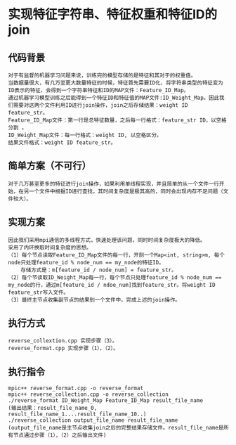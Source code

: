 实现特征字符串、特征权重和特征ID的join
====
代码背景
----
    对于有监督的机器学习问题来说，训练完的模型存储的是特征和其对于的权重值。
    当数据量很大，有几万至更大数量特征的时候，特征首先需要ID化，将字符串类型的特征变为ID表示的特征，会得到一个字符串特征和ID的MAP文件：Feature_ID_Map。
    通过机器学习模型训练之后能得到一个特征ID和特征值的MAP文件:ID_Weight_Map。因此我们需要对这两个文件利用ID进行join操作，join之后存储结果：weight ID feature_str。
    Feature_ID_Map文件：第一行是总特征数量，之后每一行格式：feature_str ID，以空格分割 。
    ID_Weight_Map文件：每一行格式：weight ID, 以空格区分。
    结果文件格式：weight ID feature_str。
简单方案（不可行）
----
    对于几万甚至更多的特征进行join操作，如果利用单线程实现，并且简单的从一个文件一行开始，在另一个文件中根据ID进行查找，其时间复杂度是极其高的，同时会出现内存不足问题（文件较大）。
实现方案
----
    因此我们采用mpi通信的多线程方式，快速处理该问题，同时时间复杂度极大的降低。
    采用了内环换取时间复杂度的思想。
    （1）每个节点读取Feature_ID_Map文件的每一行，开剖一个Map<int, string>m, 每个node只处理feature_id % node_num == my_node的特征ID。
        存储方式是：m[feature_id / node_num] = feature_str。
    （2）每个节读取ID_Weight_Map每一行，每个节点只处理feature_id % node_num == my_node的行，通过m[feature_id / ndoe_num]找到feature_str。将weight ID feature_str写入文件。
    （3）最终主节点收集副节点的结果到一个文件中，完成上述的join操作。
执行方式
----
    reverse_collextion.cpp 实现步骤（3）。
    reverse_format.cpp 实现步骤（1），（2）。
执行指令
----
    mpic++ reverse_format.cpp -o reverse_format
    mpic++ reverse_collection.cpp -o reverse_collection
    ./reverse_format ID_Weight_Map Feature_ID_Map result_file_name
    (输出结果：result_file_name_0, result_file_name_1....result_file_name_10..)
    ./reverse_collection output_file_name result_file_name
    (output_file_name是主节点收集join之后的完整结果存储文件。result_file_name是所有节点通过步骤（1），（2）之后输出文件)  

